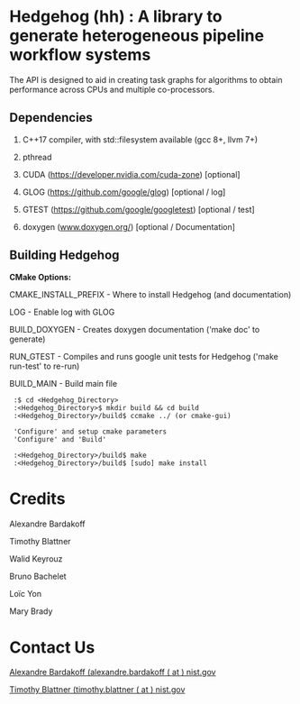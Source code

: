 # Hedgehog (hh) : A library to generate heterogeneous pipeline workflow systems

The API is designed to aid in creating task graphs for algorithms to obtain performance across CPUs and multiple co-processors.

## Dependencies

1) C++17 compiler, with std::filesystem available (gcc 8+, llvm 7+) 

2) pthread

3) CUDA (https://developer.nvidia.com/cuda-zone) [optional]

4) GLOG (https://github.com/google/glog) [optional / log]

5) GTEST (https://github.com/google/googletest) [optional / test]

6) doxygen (www.doxygen.org/) [optional / Documentation]

## Building Hedgehog
**CMake Options:**

CMAKE_INSTALL_PREFIX - Where to install Hedgehog (and documentation)

LOG - Enable log with GLOG

BUILD_DOXYGEN - Creates doxygen documentation ('make doc' to generate)

RUN_GTEST - Compiles and runs google unit tests for Hedgehog ('make run-test' to re-run)

BUILD_MAIN - Build main file

```
 :$ cd <Hedgehog_Directory>
 :<Hedgehog_Directory>$ mkdir build && cd build
 :<Hedgehog_Directory>/build$ ccmake ../ (or cmake-gui)

 'Configure' and setup cmake parameters
 'Configure' and 'Build'

 :<Hedgehog_Directory>/build$ make
 :<Hedgehog_Directory>/build$ [sudo] make install
```


# Credits

Alexandre Bardakoff

Timothy Blattner

Walid Keyrouz

Bruno Bachelet

Loïc Yon

Mary Brady

# Contact Us

<a target="_blank" href="mailto:alexandre.bardakoff@nist.gov">Alexandre Bardakoff (alexandre.bardakoff ( at ) nist.gov</a>

<a target="_blank" href="mailto:timothy.blattner@nist.gov">Timothy Blattner (timothy.blattner ( at ) nist.gov</a>
